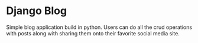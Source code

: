 <h1>Django Blog</h1>

<p>Simple blog application build in python. Users can do all the crud operations with posts along with sharing them 
onto their favorite social media site.</p>